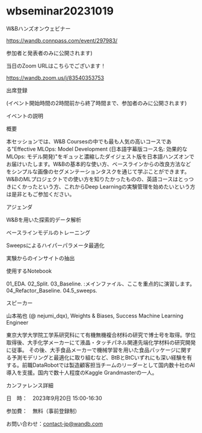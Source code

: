 # wbseminar20231019
W&Bハンズオンウェビナー

https://wandb.connpass.com/event/297983/


参加者と発表者のみに公開されます)

当日のZoom URLはこちらでございます！

https://wandb.zoom.us/j/83540353753



出席登録

(イベント開始時間の2時間前から終了時間まで、参加者のみに公開されます)

イベントの説明

概要

本セッションでは、W&B Coursesの中でも最も人気の高いコースである"Effective MLOps: Model Development (日本語字幕版コース名: 効果的なMLOps: モデル開発)"をギュッと濃縮したダイジェスト版を日本語ハンズオンでお届けいたします。W&Bの基本的な使い方、ベースラインからの改良方法などをシンプルな画像のセグメンテーションタスクを通じて学ぶことができます。W&BのMLプロジェクトでの使い方を知りたかったものの、英語コースはとっつきにくかったという方、これからDeep Learningの実験管理を始めたいという方は是非ともご参加ください。

アジェンダ

W&Bを用いた探索的データ解析

ベースラインモデルのトレーニング

Sweepsによるハイパーパラメータ最適化

実験からのインサイトの抽出

使用するNotebook

01_EDA.
02_Split.
03_Baseline. :メインファイル、ここを重点的に演習します。
04_Refactor_Baseline.
04.5_sweeps.

スピーカー

山本祐也 (@ nejumi_dqx), Weights & Biases, Success Machine Learning Engineer

東京大学大学院工学系研究科にて有機無機複合材料の研究で博士号を取得。学位取得後、大手化学メーカーにて液晶・タッチパネル関連先端化学材料の研究開発に従事。 その後、大手食品メーカーで機械学習を用いた食品パッケージに関する予測モデリングと最適化に取り組むなど、BtBとBtCいずれにも深い経験を有する。前職DataRobotでは製造顧客担当チームのリーダーとして国内数十社のAI導入を支援。国内で数十人程度のKaggle Grandmasterの一人。

カンファレンス詳細

日　時：　2023年9月20日 15:00-16:30

参加費：　無料（事前登録制）

お問い合わせ：contact-jp@wandb.com
